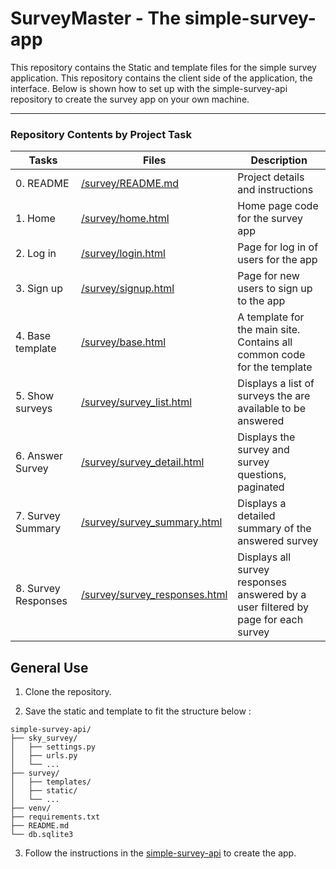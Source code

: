 # SurveyMaster - The simple-survey-app

This repository contains the Static and template files for the simple survey application. This repository contains the client side of the application, the interface. Below is shown how to set up with the simple-survey-api repository to create the survey app on your own machine.

---

### Repository Contents by Project Task

| Tasks | Files | Description |
| ----- | ----- | ------ |
| 0. README  | [/survey/README.md](link) | Project details and instructions |
| 1. Home | [/survey/home.html](link) | Home page code for the survey app|
| 2. Log in | [/survey/login.html](link) | Page for log in of users for the app |
| 3. Sign up | [/survey/signup.html](link) | Page for new users to sign up to the app |
| 4. Base template | [/survey/base.html](link) | A template for the main site. Contains all common code for the template |
| 5. Show surveys | [/survey/survey_list.html](link)| Displays a list of surveys the are available to be answered |
| 6. Answer Survey | [/survey/survey_detail.html](link) | Displays the survey and survey questions, paginated |
| 7. Survey Summary | [/survey/survey_summary.html](link) | Displays a detailed summary of the answered survey |
| 8. Survey Responses | [/survey/survey_responses.html](link) | Displays all survey responses answered by a user filtered by page for each survey |


## General Use

1. Clone the repository.

2. Save the static and template to fit the structure below :
```
simple-survey-api/
├── sky_survey/                 
│   ├── settings.py             
│   ├── urls.py                 
│   └── ...
├── survey/                     
│   ├── templates/              
│   ├── static/                 
│   └── ...
├── venv/                       
├── requirements.txt            
├── README.md                   
└── db.sqlite3                  
```
3. Follow the instructions in the [simple-survey-api](link) to create the app.